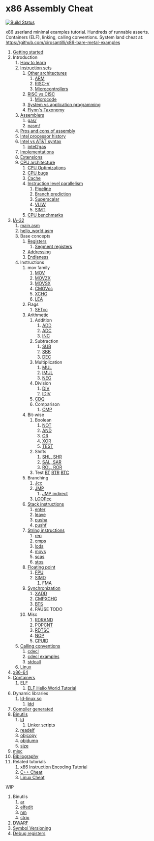 # x86 Assembly Cheat

[![Build Status](https://travis-ci.org/cirosantilli/x86-assembly-cheat.svg?branch=master)](https://travis-ci.org/cirosantilli/x86-assembly-cheat)

x86 userland minimal examples tutorial. Hundreds of runnable asserts. Containers (ELF), linking, calling conventions. System land cheat at: <https://github.com/cirosantilli/x86-bare-metal-examples>

1.  [Getting started](getting-started.md)
1.  Introduction
    1.  [How to learn](how-to-learn.md)
    1.  [Instruction sets](instruction-sets.md)
        1.  [Other architectures](other-architectures.md)
            1.  [ARM](https://github.com/cirosantilli/arm-assembly-cheat)
            1.  [RISC-V](risc-v.md)
            1.  [Microcontrollers](microcontrollers.md)
        1.  [RISC vs CISC](risc-vs-cisc.md)
            1.  [Microcode](microcode.md)
        1.  [System vs application programming](system-vs-application-programming.md)
        1.  [Flynn's Taxonomy](flynns-taxonomy.md)
    1.  [Assemblers](assemblers.md)
        1.  [gas/](gas/)
        1.  [nasm/](nasm/)
    1.  [Pros and cons of assembly](pros-and-cons-of-assembly.md)
    1.  [Intel processor history](intel-processor-history.md)
    1.  [Intel vs AT&T syntax](intel-vs-atet-syntax.md)
        1.  [intel2gas](intel2gas.md)
    1.  [Implementations](implementations.md)
    1.  [Extensions](extensions.md)
    1.  [CPU architecture](cpu-architecture.md)
        1.  [CPU Optimizations](cpu-optimizations.md)
        1.  [CPU bugs](cpu-bugs.md)
        1.  [Cache](cache.md)
        1.  [Instruction level parallelism](instruction-level-parallelism.md)
            1.  [Pipeline](pipeline.md)
            1.  [Branch prediction](branch-prediction.md)
            1.  [Superscalar](superscalar.md)
            1.  [VLIW](vliw.md)
            1.  [SIMT](simt.md)
        1.  [CPU benchmarks](cpu-benchmarks.md)
1.  [IA-32](ia-32.md)
    1.  [main.asm](main.asm)
    1.  [hello_world.asm](hello_world.asm)
    1.  Base concepts
        1.  [Registers](registers.asm)
            1. [Segment registers](segment_registers.asm)
        1.  [Addressing](addressing.asm)
        1.  [Endianess](endianess.asm)
    1.  Instructions
        1.  mov family
            1. [MOV](mov.asm)
            1. [MOVZX](movzx.asm)
            1. [MOVSX](movsx.asm)
            1. [CMOVcc](cmovcc.asm)
            1. [XCHG](xchg.asm)
            1. [LEA](lea.asm)
        1.  Flags
            1. [SETcc](setcc.asm)
        1.  Arithmetic
            1.  Addition
                1. [ADD](add.asm)
                1. [ADC](adc.asm)
                1. [INC](inc.asm)
            1.  Subtraction
                1. [SUB](sub.asm)
                1. [SBB](sbb.asm)
                1. [DEC](dec.asm)
            1.  Multiplication
                1. [MUL](mul.asm)
                1. [IMUL](imul.asm)
                1. [NEG](neg.asm)
            1.  Division
                1. [DIV](div.asm)
                1. [IDIV](idiv.asm)
            1.  [CDQ](cdq.asm)
            1.  Comparison
                1. [CMP](cmp.asm)
        1.  Bit-wise
            1.  Boolean
                1. [NOT](not.asm)
                1. [AND](and.asm)
                1. [OR](or.asm)
                1. [XOR](xor.asm)
                1. [TEST](test_instruction.asm)
            1.  Shifts
                1. [SHL, SHR](shl.asm)
                1. [SAL, SAR](sal.asm)
                1. [ROL, ROR](rol.asm)
            1.  Test
                [BT](bt.asm)
                [BTR](btr.asm)
                [BTC](btc.asm)
        1.  Branching
            1.  [Jcc](jcc.asm)
            1.  [JMP](jmp.asm)
                1. [JMP indirect](jmp_indirect.asm)
            1.  [LOOPcc](loopcc.asm)
        1.  [Stack instructions](stack-instrucastions.md)
            1. [enter](enter.asm)
            1. [leave](leave.asm)
            1. [pusha](pusha.asm)
            1. [pushf](pushf.asm)
        1.  [String instructions](string-instructions.md)
            1. [rep](rep.asm)
            1. [cmps](cmps.asm)
            1. [lods](lods.asm)
            1. [movs](movs.asm)
            1. [scas](scas.asm)
            1. [stos](stos.asm)
        1.  [Floating point](floating-point.md)
            1.  [FPU](fpu.asm)
            1.  [SIMD](simd.asm)
                1. [FMA](fma.md)
        1.  [Synchronization](synchronization.md)
            1. [XADD](xadd.asm)
            1. [CMPXCHG](cmpxchg.asm)
            1. [BTS](bts.asm)
            1. PAUSE TODO
        1.  Misc
            1. [RDRAND](rdrand.asm)
            1. [POPCNT](popcnt.asm)
            1. [RDTSC](rdtsc.asm)
            1. [NOP](nop.asm)
            1. [CPUID](cpuid.asm)
    1.  [Calling conventions](calling-conventions.md)
        1.  [cdecl](cdecl.md)
        1.  [cdecl examples](cdecl.asm)
        1.  [stdcall](stdcall.asm)
    1.  [Linux](linux/)
1.  [x86-64](x86-64/)
1.  [Containers](containers.md)
    1.  [ELF](elf.md)
        1. [ELF Hello World Tutorial](http://www.cirosantilli.com/elf-hello-world)
1.  Dynamic libraries
    1.  [ld-linux.so](ld-linux-so.md)
        1.  [ldd](ldd.md)
1.  [Compiler generated](compiler-generated/)
1.  [Binutils](binutils.md)
    1.  [ld](ld.md)
        1. [Linker scripts](linker-scripts/)
    1.  [readelf](readelf.md)
    1.  [objcopy](objcopy.md)
    1.  [objdump](objdump.md)
    1.  [size](size.md)
1.  [misc](misc.md)
1.  [Bibliography](bibliography.md)
1.  Related tutorials
    1. [x86 Instruction Encoding Tutorial](https://github.com/cirosantilli/x86-instruction-encoding-tutorial)
    1. [C++ Cheat](https://github.com/cirosantilli/cpp-cheat)
    1. [Linux Cheat](https://github.com/cirosantilli/linux-cheat)

WIP

1.  Binutils
    1. [ar](ar.md)
    1. [elfedit](elfedit.md)
    1. [nm](nm.md)
    1. [strip](strip.md)
1.  [DWARF](dwarf.md)
1.  [Symbol Versioning](symbol-versioning.md)
1.  [Debug registers](debug-registers.md)
